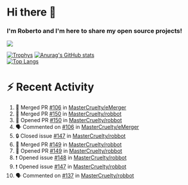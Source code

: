 # Hi there 👋
### I'm Roberto and I'm here to share my open source projects!

<img src="https://komarev.com/ghpvc/?username=mastercruelty&label=Profile views&color=0e75b6"><br>

[![Trophys](https://github-profile-trophy.vercel.app/?username=mastercruelty)](https://github.com/ryo-ma/github-profile-trophy)
[![Anurag's GitHub stats](https://github-readme-stats.vercel.app/api?username=mastercruelty&show_icons=true&theme=tokyonight)](https://github.com/anuraghazra/github-readme-stats)<br>
[![Top Langs](https://github-readme-stats.vercel.app/api/top-langs/?username=mastercruelty&langs_count=10&hide=jupyter%20notebook&exclude_repo=Alarm-project&layout=compact&theme=tokyonight)](https://github.com/anuraghazra/github-readme-stats)

# :zap: Recent Activity
<!--START_SECTION:activity-->
1. 🎉 Merged PR [#106](https://github.com/MasterCruelty/eMerger/pull/106) in [MasterCruelty/eMerger](https://github.com/MasterCruelty/eMerger)
2. 🎉 Merged PR [#150](https://github.com/MasterCruelty/robbot/pull/150) in [MasterCruelty/robbot](https://github.com/MasterCruelty/robbot)
3. 💪 Opened PR [#150](https://github.com/MasterCruelty/robbot/pull/150) in [MasterCruelty/robbot](https://github.com/MasterCruelty/robbot)
4. 🗣 Commented on [#106](https://github.com/MasterCruelty/eMerger/pull/106#issuecomment-1781872118) in [MasterCruelty/eMerger](https://github.com/MasterCruelty/eMerger)
5. 🔒 Closed issue [#147](https://github.com/MasterCruelty/robbot/issues/147) in [MasterCruelty/robbot](https://github.com/MasterCruelty/robbot)
6. 🎉 Merged PR [#149](https://github.com/MasterCruelty/robbot/pull/149) in [MasterCruelty/robbot](https://github.com/MasterCruelty/robbot)
7. 💪 Opened PR [#149](https://github.com/MasterCruelty/robbot/pull/149) in [MasterCruelty/robbot](https://github.com/MasterCruelty/robbot)
8. ❗ Opened issue [#148](https://github.com/MasterCruelty/robbot/issues/148) in [MasterCruelty/robbot](https://github.com/MasterCruelty/robbot)
9. ❗ Opened issue [#147](https://github.com/MasterCruelty/robbot/issues/147) in [MasterCruelty/robbot](https://github.com/MasterCruelty/robbot)
10. 🗣 Commented on [#137](https://github.com/MasterCruelty/robbot/issues/137#issuecomment-1751810951) in [MasterCruelty/robbot](https://github.com/MasterCruelty/robbot)
<!--END_SECTION:activity-->
